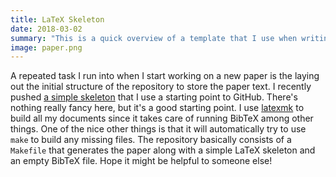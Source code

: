 ```yaml
---
title: LaTeX Skeleton
date: 2018-03-02
summary: "This is a quick overview of a template that I use when writing papers using LaTeX."
image: paper.png
---
```


A repeated task I run into when I start working on a new paper is the laying out the initial structure of the repository to store the paper text.
I recently pushed [a simple skeleton](https://github.com/michaelmior/latex-skeleton) that I use a starting point to GitHub.
There's nothing really fancy here, but it's a good starting point.
I use [latexmk](https://mg.readthedocs.io/latexmk.html) to build all my documents since it takes care of running BibTeX among other things.
One of the nice other things is that it will automatically try to use `make` to build any missing files.
The repository basically consists of a `Makefile` that generates the paper along with a simple LaTeX skeleton and an empty BibTeX file.
Hope it might be helpful to someone else!
